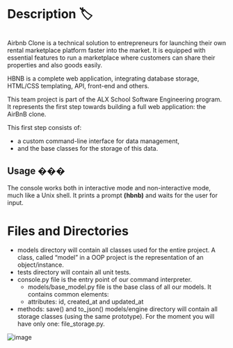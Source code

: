 # Description :label:

## 

Airbnb Clone is a technical solution to entrepreneurs for launching their own rental marketplace platform faster into the market. 
It is equipped with essential features to run a marketplace where customers can share their properties and also goods easily.

HBNB is a complete web application, integrating database storage, HTML/CSS templating, API, front-end and others.

This team project is part of the ALX School Software Engineering program. </br>
It represents the first step towards building a full web application: the AirBnB clone.

This first step consists of:
- a custom command-line interface for data management,
- and the base classes for the storage of this data.

## Usage ���

The console works both in interactive mode and non-interactive mode, much like a Unix shell.
It prints a prompt **(hbnb)** and waits for the user for input.

# Files and Directories
- models directory will contain all classes used for the entire project. A class, called “model” in a OOP project is the representation of an object/instance.
- tests directory will contain all unit tests.
- console.py file is the entry point of our command interpreter.
    - models/base_model.py file is the base class of all our models. It contains common elements:
    - attributes: id, created_at and updated_at
- methods: save() and to_json()
models/engine directory will contain all storage classes (using the same prototype). For the moment you will have only one: file_storage.py.


![image](https://user-images.githubusercontent.com/105078661/218213826-b3d4f79b-1d80-42fa-97a6-ac185264f383.png)
